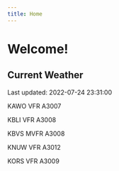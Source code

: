 ```yaml
---
title: Home
---
```

# Welcome!

## Current Weather

Last updated: 2022-07-24 23:31:00

KAWO VFR A3007

KBLI VFR A3008

KBVS MVFR A3008

KNUW VFR A3012

KORS VFR A3009


